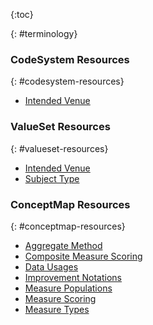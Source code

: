 {:toc}

{: #terminology}

### CodeSystem Resources
{: #codesystem-resources}

-  [Intended Venue](CodeSystem-intended-venue.html)

### ValueSet Resources
{: #valueset-resources}

-  [Intended Venue](ValueSet-intended-venue.html)
-  [Subject Type](ValueSet-subject-type.html)

### ConceptMap Resources
{: #conceptmap-resources}

-  [Aggregate Method](ConceptMap-aggregate-method.html)
-  [Composite Measure Scoring](ConceptMap-composite-measure-scoring.html)
-  [Data Usages](ConceptMap-data-usages.html)
-  [Improvement Notations](ConceptMap-improvement-notations.html)
-  [Measure Populations](ConceptMap-measure-populations.html)
-  [Measure Scoring](ConceptMap-measure-scoring.html)
-  [Measure Types](ConceptMap-measure-types.html)
